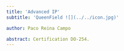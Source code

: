 ```yaml
---
title: 'Advanced IP'
subtitle: 'QueenField ![](../../icon.jpg)'

author: Paco Reina Campo

abstract: Certification DO-254.
---
```

